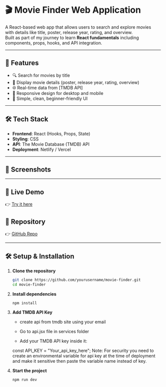 # 🎬 Movie Finder Web Application  

A React-based web app that allows users to search and explore movies with details like title, poster, release year, rating, and overview.  
Built as part of my journey to learn **React fundamentals** including components, props, hooks, and API integration.  

---

## 🚀 Features  
- 🔍 Search for movies by title  
- 🎥 Display movie details (poster, release year, rating, overview)  
- 🌐 Real-time data from [TMDB API]
- 📱 Responsive design for desktop and mobile  
- 🎨 Simple, clean, beginner-friendly UI  

---

## 🛠️ Tech Stack  
- **Frontend**: React (Hooks, Props, State)  
- **Styling**: CSS 
- **API**: The Movie Database (TMDB) API  
- **Deployment**: Netlify / Vercel  

---

## 📸 Screenshots  

---

## 🔗 Live Demo  
👉 [Try it here](https://movie-finder-tau-olive.vercel.app/)  

## 📂 Repository  
👉 [GitHub Repo](https://github.com/Akhi1praveen/Movie_Finder)  

---

## 🛠️ Setup & Installation  

1. **Clone the repository**  
   ```bash
   git clone https://github.com/yourusername/movie-finder.git
   cd movie-finder
2. **Install dependencies**
   ```bash
   npm install
4. **Add TMDB API Key**
   - create api from tmdb site using your email

   - Go to api.jsx file in services folder

   - Add your TMDB API key inside it:

   const API_KEY = "Your_api_key_here";
   Note: For security you need to create an environmental variable for api key at the time of deployment and make it sensitive then paste the variable name instead of key.
5. **Start the project**
   ```bash
   npm run dev

